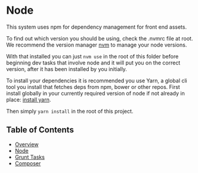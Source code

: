 # Node

This system uses npm for dependency management for front end assets.

To find out which version you should be using, check the .nvmrc file at root. We recommend the version manager [nvm](https://github.com/creationix/nvm) to manage your node versions.

 With that installed you can just `nvm use` in the root of this folder before beginning dev tasks that involve node and it will put you on the correct version, after it has been installed by you initially.

To install your dependencies it is recommended you use Yarn, a global cli tool you install that fetches deps from npm, bower or other repos. First install globally in your currently required version of node if not already in place: [install yarn](https://yarnpkg.com/en/docs/install).

Then simply `yarn install` in the root of this project.

 ## Table of Contents

* [Overview](/docs/build/README.md)
* [Node](/docs/build/node.md)
* [Grunt Tasks](/docs/build/grunt.md)
* [Composer](/docs/build/composer.md)
